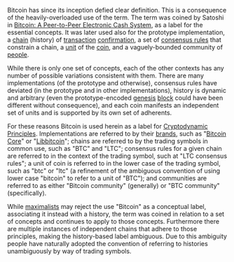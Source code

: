 Bitcoin has since its inception defied clear definition. This is a consequence of the heavily-overloaded use of the term. The term was coined by Satoshi in [Bitcoin: A Peer-to-Peer Electronic Cash System](https://bitcoin.org/bitcoin.pdf), as a label for the essential concepts. It was later used also for the prototype implementation, a [chain](Glossary#chain) (history) of [transaction](Glossary#transaction) [confirmation](Glossary#confirmation), a set of [consensus rules](Glossary#consensus-rules) that constrain a chain, a [unit](Glossary#unit) of the [coin](Glossary#coin), and a vaguely-bounded community of [people](Glossary#person).

While there is only one set of concepts, each of the other contexts has any number of possible variations consistent with them. There are many implementations (of the prototype and otherwise), consensus rules have deviated (in the prototype and in other implementations), history is dynamic and arbitrary (even the prototype-encoded [genesis](Glossary#genesis) [block](Glossary#block) could have been different without consequence), and each coin manifests an independent set of units and is supported by its own set of adherents.

For these reasons Bitcoin is used herein as a label for [Cryptodynamic Principles](Cryptodynamic-Principles). Implementations are referred to by their [brands](Brand-Arrogation), such as "[Bitcoin Core](https://bitcoin.org/en/bitcoin-core)" or "[Libbitcoin](https://libbitcoin.org)"; chains are referred to by the trading symbols in common use, such as "BTC" and "LTC"; consensus rules for a given chain are referred to in the context of the trading symbol, such at "LTC consensus rules"; a unit of coin is referred to in the lower case of the trading symbol, such as "btc" or "ltc" (a refinement of the ambiguous convention of using lower case "bitcoin" to refer to a unit of "BTC"); and communities are referred to as either "Bitcoin community" (generally) or "BTC community" (specifically).

While [maximalists](Maximalism-Definition) may reject the use "Bitcoin" as a conceptual label, associating it instead with a history, the term was coined in relation to a set of concepts and continues to apply to those concepts. Furthermore there are multiple instances of independent chains that adhere to those principles, making the history-based label ambiguous. Due to this ambiguity people have naturally adopted the convention of referring to histories unambiguously by way of trading symbols.